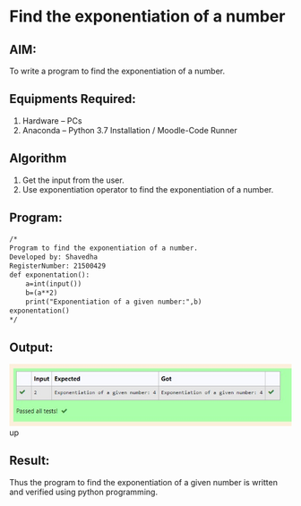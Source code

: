 # Find the exponentiation of a number

## AIM:
To write a program to find the exponentiation of a number.

## Equipments Required:
1. Hardware – PCs
2. Anaconda – Python 3.7 Installation / Moodle-Code Runner

## Algorithm
1. Get the input from the user.
2. Use exponentiation operator to find the exponentiation of a number.

## Program:
```
/*
Program to find the exponentiation of a number.
Developed by: Shavedha
RegisterNumber: 21500429
def exponentation():
    a=int(input())
    b=(a**2)
    print("Exponentiation of a given number:",b)
exponentation()
*/
```

## Output:
![exponentiation of a number](exopo.jpeg)up


## Result:
Thus the program to find the exponentiation of a given number is written and verified using python programming.
